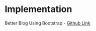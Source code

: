 # Implementation

Better Blog Using Bootstrap - [Github Link](https://github.com/grandeurkoe/100-days-of-code-the-complete-python-pro-bootcamp/tree/09e27b19f41f5cfd49b0ca7421f94a5d48000be3/day-059-building-a-better-blog-using-bootstrap/better-blog)